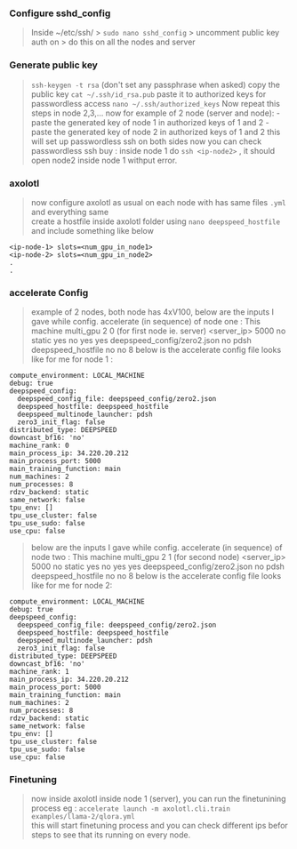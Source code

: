 ### Configure sshd_config 
> Inside ~/etc/ssh/
	> ``sudo nano sshd_config``
	> uncomment public key auth on
	> do this on all the nodes and server 
### Generate public key
> ``ssh-keygen -t rsa`` (don't set any passphrase when asked)
> copy the public key ``cat ~/.ssh/id_rsa.pub``
> paste it to authorized keys for passwordless  access ``nano ~/.ssh/authorized_keys``
> Now repeat this steps in node 2,3,...
> now for example of 2 node (server and node):
	- paste the generated key of node 1 in authorized keys of 1 and 2 
	- paste the generated key of node 2 in authorized keys of 1 and 2
> this will set up passwordless ssh on both sides
> now you can check passwordless ssh buy :
> inside node 1 do ``ssh <ip-node2>`` , it should open node2 inside node 1 withput error.  
### axolotl 
> now configure axolotl as usual on each node with has same files ``.yml`` and everything same  
> create a hostfile inside axolotl folder using ``nano deepspeed_hostfile`` and include something like below 

    <ip-node-1> slots=<num_gpu_in_node1>
	<ip-node-2> slots=<num_gpu_in_node2> 
	.
	.

### accelerate Config 
> example of 2 nodes, both node has 4xV100, below are the inputs I gave while config. accelerate (in sequence) of node one : 
This machine
multi_gpu 
2
0 (for first node ie. server)
<server_ip>
5000
no
static
yes
no
yes
yes
deepspeed_config/zero2.json
no
pdsh
deepspeed_hostfile
no
no
8
> below is the accelerate config file looks like for me for node 1 :

    compute_environment: LOCAL_MACHINE
    debug: true
    deepspeed_config:
      deepspeed_config_file: deepspeed_config/zero2.json
      deepspeed_hostfile: deepspeed_hostfile
      deepspeed_multinode_launcher: pdsh
      zero3_init_flag: false
    distributed_type: DEEPSPEED
    downcast_bf16: 'no'
    machine_rank: 0
    main_process_ip: 34.220.20.212
    main_process_port: 5000
    main_training_function: main
    num_machines: 2
    num_processes: 8
    rdzv_backend: static
    same_network: false
    tpu_env: []
    tpu_use_cluster: false
    tpu_use_sudo: false
    use_cpu: false 

 
> below are the inputs I gave while config. accelerate (in sequence) of node two : 
This machine
multi_gpu 
2
1 (for second node)
<server_ip>
5000
no
static
yes
no
yes
yes
deepspeed_config/zero2.json
no
pdsh
deepspeed_hostfile
no
no
8
> below is the accelerate config file looks like for me for node 2:
>  
    compute_environment: LOCAL_MACHINE
    debug: true
    deepspeed_config:
      deepspeed_config_file: deepspeed_config/zero2.json
      deepspeed_hostfile: deepspeed_hostfile
      deepspeed_multinode_launcher: pdsh
      zero3_init_flag: false
    distributed_type: DEEPSPEED
    downcast_bf16: 'no'
    machine_rank: 1
    main_process_ip: 34.220.20.212
    main_process_port: 5000
    main_training_function: main
    num_machines: 2
    num_processes: 8
    rdzv_backend: static
    same_network: false
    tpu_env: []
    tpu_use_cluster: false
    tpu_use_sudo: false
    use_cpu: false
### Finetuning
> now inside axolotl inside node 1 (server), you can run the finetunining process
> eg : ``accelerate launch -m axolotl.cli.train examples/llama-2/qlora.yml``  
> this will start finetuning process and you can check different ips befor steps to see that its running on every node. 
